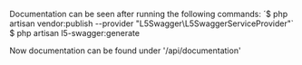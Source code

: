 Documentation can be seen after running the following commands:
´$ php artisan vendor:publish --provider "L5Swagger\L5SwaggerServiceProvider"`
$ php artisan l5-swagger:generate

Now documentation can be found under '/api/documentation'
